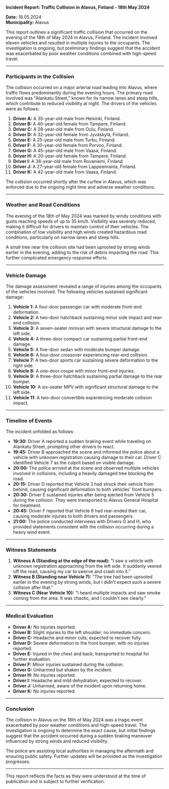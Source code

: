 

**Incident Report: Traffic Collision in Alavus, Finland - 18th May 2024**

**Date:** 18.05.2024  
**Municipality:** Alavus  

This report outlines a significant traffic collision that occurred on the evening of the 18th of May 2024 in Alavus, Finland. The incident involved eleven vehicles and resulted in multiple injuries to the occupants. The investigation is ongoing, but preliminary findings suggest that the accident was exacerbated by poor weather conditions combined with high-speed travel.

---

### **Participants in the Collision**

The collision occurred on a major arterial road leading into Alavus, where traffic flows predominantly during the evening hours. The primary road involved was "Alankatu Street," known for its narrow lanes and steep hills, which contribute to reduced visibility at night. The drivers of the vehicles were as follows:

1. **Driver A:** A 35-year-old male from Helsinki, Finland.
2. **Driver B:** A 40-year-old female from Tampere, Finland.
3. **Driver C:** A 28-year-old male from Oulu, Finland.
4. **Driver D:** A 32-year-old female from Jyväskylä, Finland.
5. **Driver E:** A 25-year-old male from Turku, Finland.
6. **Driver F:** A 30-year-old female from Porvoo, Finland.
7. **Driver G:** A 45-year-old male from Vaasa, Finland.
8. **Driver H:** A 20-year-old female from Tampere, Finland.
9. **Driver I:** A 38-year-old male from Rovaniemi, Finland.
10. **Driver J:** A 27-year-old female from Lappeenranta, Finland.
11. **Driver K:** A 42-year-old male from Vaasa, Finland.

The collision occurred shortly after the curfew in Alavus, which was enforced due to the ongoing night time and adverse weather conditions.

---

### **Weather and Road Conditions**

The evening of the 18th of May 2024 was marked by windy conditions with gusts reaching speeds of up to 35 km/h. Visibility was severely reduced, making it difficult for drivers to maintain control of their vehicles. The combination of low visibility and high winds created hazardous road conditions, particularly on narrow lanes and steep hills.

A small tree near the collision site had been uprooted by strong winds earlier in the evening, adding to the risk of debris impacting the road. This further complicated emergency response efforts.

---

### **Vehicle Damage**

The damage assessment revealed a range of injuries among the occupants of the vehicles involved. The following vehicles sustained significant damage:

1. **Vehicle 1:** A four-door passenger car with moderate front-end deformation.
2. **Vehicle 2:** A two-door hatchback sustaining minor side impact and rear-end collision.
3. **Vehicle 3:** A seven-seater minivan with severe structural damage to the left side.
4. **Vehicle 4:** A three-door compact car sustaining partial front-end damage.
5. **Vehicle 5:** A five-door sedan with moderate bumper damage.
6. **Vehicle 6:** A four-door crossover experiencing rear-end collision.
7. **Vehicle 7:** A two-door sports car sustaining severe deformation to the right side.
8. **Vehicle 8:** A one-door coupe with minor front-end injuries.
9. **Vehicle 9:** A three-door hatchback sustaining partial damage to the rear bumper.
10. **Vehicle 10:** A six-seater MPV with significant structural damage to the left side.
11. **Vehicle 11:** A two-door convertible experiencing moderate collision impact.

---

### **Timeline of Events**

The incident unfolded as follows:

- **19:30:** Driver A reported a sudden braking event while traveling on Alankatu Street, prompting other drivers to react.
- **19:45:** Driver B approached the scene and informed the police about a vehicle with unknown registration causing damage to their car. Driver C identified Vehicle 7 as the culprit based on visible damage.
- **20:00:** The police arrived at the scene and observed multiple vehicles involved in collisions, including a heavily damaged tree blocking the road.
- **20:15:** Driver D reported that Vehicle 3 had struck their vehicle from behind, causing significant deformation to both vehicles' front bumpers.
- **20:30:** Driver E sustained injuries after being ejected from Vehicle 5 during the collision. They were transported to Alavus General Hospital for treatment.
- **20:45:** Driver F reported that Vehicle 6 had rear-ended their car, causing moderate injuries to both drivers and passengers.
- **21:00:** The police conducted interviews with Drivers G and H, who provided statements consistent with the collision occurring during a heavy wind event.

---

### **Witness Statements**

1. **Witness A (Standing at the edge of the road):** "I saw a vehicle with unknown registration approaching from the left side. It suddenly veered off the road, causing my car to swerve and crash into it."
2. **Witness B (Standing near Vehicle 7):** "The tree had been uprooted earlier in the evening by strong winds, but I didn't expect such a severe collision after that."
3. **Witness C (Near Vehicle 10):** "I heard multiple impacts and saw smoke coming from the area. It was chaotic, and I couldn't see clearly."

---

### **Medical Evaluation**

- **Driver A:** No injuries reported.
- **Driver B:** Slight injuries to the left shoulder; no immediate concern.
- **Driver C:** Headache and minor cuts; expected to recover fully.
- **Driver D:** Severe deformation to the front bumper, with no injuries reported.
- **Driver E:** Injured in the chest and back; transported to hospital for further evaluation.
- **Driver F:** Minor injuries sustained during the collision.
- **Driver G:** Unharmed but shaken by the incident.
- **Driver H:** No injuries reported.
- **Driver I:** Headache and mild dehydration; expected to recover.
- **Driver J:** Unharmed, aware of the incident upon returning home.
- **Driver K:** No injuries reported.

---

### **Conclusion**

The collision in Alavus on the 18th of May 2024 was a tragic event exacerbated by poor weather conditions and high-speed travel. The investigation is ongoing to determine the exact cause, but initial findings suggest that the accident occurred during a sudden braking maneuver influenced by strong winds and reduced visibility.

The police are assisting local authorities in managing the aftermath and ensuring public safety. Further updates will be provided as the investigation progresses.

--- 

This report reflects the facts as they were understood at the time of publication and is subject to further verification.